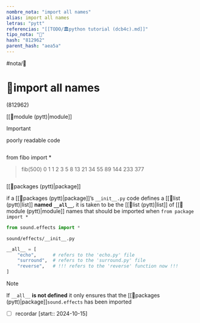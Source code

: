 ```yaml
---
nombre_nota: "import all names"
alias: import all names
letras: "pytt"
referencias: "[[TODO/🏛️python tutorial (dcb4c).md]]"
tipo_nota: "📑"
hash: "812962"
parent_hash: "aea5a"
---
```


#nota/📑

# 📑import all names
<div class="hash">(812962)</div>

[[📑module (pytt)|module]]
> [!important] 
> poorly readable code
>
>```python
from fibo import *
>
>fib(500)
0 1 1 2 3 5 8 13 21 34 55 89 144 233 377
>```

[[📑packages (pytt)|package]]


if a [[📑packages (pytt)|package]]’s `__init__.py` code defines a [[📑list (pytt)|list]] __named__ __`__all__`__, it is taken to be the [[📑list (pytt)|list]] of [[📑module (pytt)|module]] names that should be imported when `from package import *`

```python
from sound.effects import *
```

`sound/effects/__init__.py`
```python
__all__ = [
    "echo",      # refers to the 'echo.py' file
    "surround",  # refers to the 'surround.py' file
    "reverse",   # !!! refers to the 'reverse' function now !!!
]
```


> [!NOTE] 
If `__all__` __is not defined__ it only ensures that the [[📑packages (pytt)|package]]`sound.effects` has been imported
- [ ] recordar  [start:: 2024-10-15]
